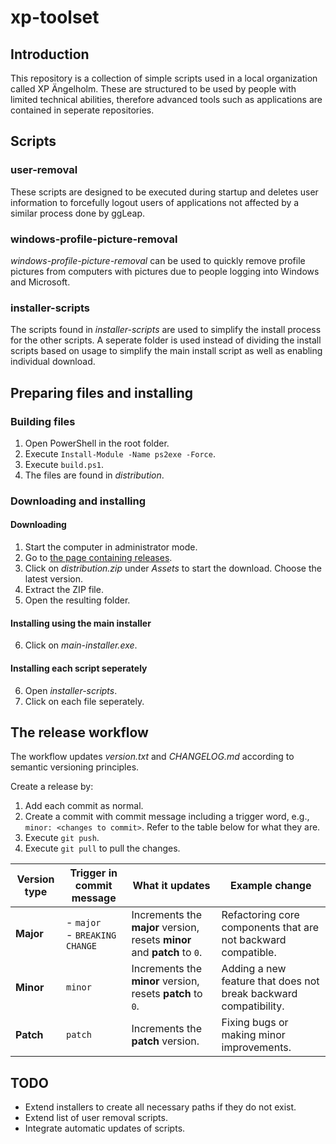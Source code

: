 # xp-toolset

## Introduction

This repository is a collection of simple scripts used in a local organization called XP Ängelholm. These are structured to be used by people with limited technical abilities, therefore advanced tools such as applications are contained in seperate repositories.

## Scripts

### user-removal

These scripts are designed to be executed during startup and deletes user information to forcefully logout users of applications not affected by a similar process done by ggLeap.

### windows-profile-picture-removal

_windows-profile-picture-removal_ can be used to quickly remove profile pictures from computers with pictures due to people logging into Windows and Microsoft.

### installer-scripts

The scripts found in _installer-scripts_ are used to simplify the install process for the other scripts. A seperate folder is used instead of dividing the install scripts based on usage to simplify the main install script as well as enabling individual download.

## Preparing files and installing

### Building files

1. Open PowerShell in the root folder.
2. Execute `Install-Module -Name ps2exe -Force`.
3. Execute `build.ps1`.
4. The files are found in _distribution_.

### Downloading and installing

#### Downloading

1. Start the computer in administrator mode.
2. Go to [the page containing releases](https://github.com/EliasNimlandLind/xp-toolset/releases/).
3. Click on _distribution.zip_ under _Assets_ to start the download. Choose the latest version.
4. Extract the ZIP file.
5. Open the resulting folder.

#### Installing using the main installer

6. Click on _main-installer.exe_.

#### Installing each script seperately

6. Open _installer-scripts_.
7. Click on each file seperately.

## The release workflow

The workflow updates _version.txt_ and _CHANGELOG.md_ according to semantic versioning principles.

Create a release by:

1. Add each commit as normal.
2. Create a commit with commit message including a trigger word, e.g., `minor: <changes to commit>`. Refer to the table below for what they are.
3. Execute `git push`.
4. Execute `git pull` to pull the changes.

| Version type | Trigger in commit message        | What it updates                                                          | Example change                                                   |
| ------------ | -------------------------------- | ------------------------------------------------------------------------ | ---------------------------------------------------------------- |
| **Major**    | - `major`<br>- `BREAKING CHANGE` | Increments the **major** version, resets **minor** and **patch** to `0`. | Refactoring core components that are not backward compatible.    |
| **Minor**    | `minor`                          | Increments the **minor** version, resets **patch** to `0`.               | Adding a new feature that does not break backward compatibility. |
| **Patch**    | `patch`                          | Increments the **patch** version.                                        | Fixing bugs or making minor improvements.                        |

## TODO

- Extend installers to create all necessary paths if they do not exist.
- Extend list of user removal scripts.
- Integrate automatic updates of scripts.
